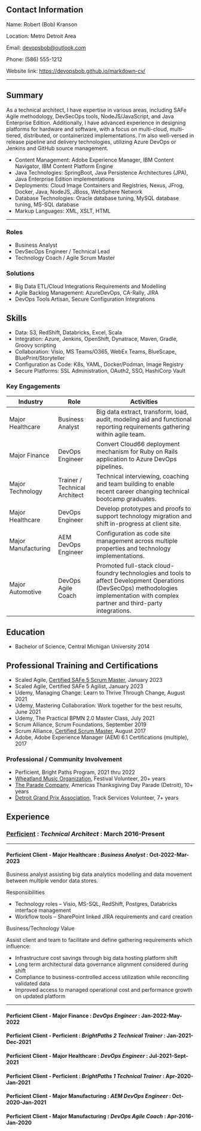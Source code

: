 ## Contact Information

Name: Robert (Bob) Kranson

Location: Metro Detroit Area

Email: [devopsbob@outlook.com](devopsbob@outlook.com)

Phone: (586) 555-1212

Website link: https://devopsbob.github.io/markdown-cv/

------

## Summary

As a technical architect, I have expertise in various areas, including SAFe Agile methodology, DevSecOps tools, NodeJS/JavaScript, and Java Enterprise Edition. Additionally, I have advanced experience in designing platforms for hardware and software, with a focus on multi-cloud, multi-tiered, distributed, or containerized implementations. I'm also well-versed in release pipeline and delivery technologies, utilizing Azure DevOps or Jenkins and GitHub source management.

- Content Management: Adobe Experience Manager, IBM Content Navigator, IBM Content Platform Engine
- Java Technologies: SpringBoot, Java Persistence Architectures (JPA), Java Enterprise Edition implementations
- Deployments: Cloud Image Containers and Registries, Nexus, JFrog, Docker, Java, NodeJS, JBoss, WebSphere Network
- Database Technologies: Oracle database tuning, MySQL database tuning, MS-SQL database
- Markup Languages: XML, XSLT, HTML

------

### Roles

* Business Analyst
* DevSecOps Engineer / Technical Lead
* Technology Coach / Agile Scrum Master

### Solutions

* Big Data ETL/Cloud Integrations Requirements and Modelling
* Agile Backlog Management: AzureDevOps, CA-Rally, JIRA
* DevOps Tools Artisan, Secure Configuration Integrations

## Skills

* Data: S3, RedShift, Databricks, Excel, Scala
* Integration: Azure, Jenkins, OpenShift, Dynatrace, Maven, Gradle, Groovy scripting
* Collaboration: Visio, MS Teams/O365, WebEx Teams, BlueScape, BluePrint/Storyteller
* Configuration as Code: K8s, YAML, Docker/Podman, Image Registry
* Secure Platforms: SSL Administration, OAuth2, SSO, HashiCorp Vault 

### Key Engagements

|Industry|Role|Activities|
|--|--|--|
|Major Healthcare|Business Analyst|Big data extract, transform, load, audit, modeling aid and functional reporting requirements gathering within agile team.|
|Major Finance|DevOps Engineer|Convert Cloud66 deployment mechanism for Ruby on Rails application to Azure DevOps pipelines.|
|Major Technology | Trainer / Technical Architect | Technical interviewing, coaching and team building to enable recent career changing technical bootcamp graduates. |
|Major Healthcare | DevOps Engineer | Develop prototypes and proofs to support technology migration and shift in-progress at client site. |
|Major Manufacturing | AEM DevOps Engineer | Configuration as code site management across multiple properties and technology implementations. |
|Major Automotive    | DevOps Agile Coach | Promoted full-stack cloud-foundry technologies and tools to affect Development Operations (DevSecOps) methodologies implementation with complex partner and third-party integrations. |

## Education

* Bachelor of Science, Central Michigan University 2014

## Professional Training and Certifications

* Scaled Agile, [Certified SAFe 5 Scrum Master](https://v5.scaledagileframework.com/scrum-master), January 2023
* Scaled Agile, Certified SAFe 5 Agilist, January 2023
* Udemy, Managing Change: Learn to Thrive Through Change, August 2021
* Udemy, Mastering Collaboration: Work together for the best results, June 2021
* Udemy, The Practical BPMN 2.0 Master Class, July 2021
* Scrum Alliance, Scrum Foundations, September 2019
* Scrum Alliance, [Certified Scrum Master](https://www.scrumalliance.org/get-certified/scrum-master-track/certified-scrummaster), August 2017
* Adobe, Adobe Experience Manager (AEM) 6.1 Certifications (multiple), 2017

### Professional / Community Involvement

* Perficient, Bright Paths Program, 2021 thru 2022
* [Wheatland Music Organization](https://www.wheatlandmusic.org/), Festival Volunteer, 20+ years
* [The Parade Company](https://theparade.org/), Americas Thanksgiving Day Parade (Detroit), 10+ years
* [Detroit Grand Prix Association](https://detroitgp.com/volunteer/), Track Services Volunteer, 7+ years

## Experience

### [Perficient](https://www.perficient.com/) : *Technical Architect* : __March 2016-Present__

------

#### Perficient Client - Major Healthcare : *Business Analyst* : __Oct-2022-Mar-2023__

Business analyst assisting big data analytics modelling and data movement between multiple vendor data stores.

Responsibilities

* Technology roles – Visio, MS-SQL, RedShift, Postgres, Databricks interface management
* Workflow tools – SharePoint linked JIRA requirements and card creation

Business/Technology Value 

Assist client and team to facilitate and define gathering requirements which influence:
   * Infrastructure cost savings through big data hosting platform shift
   * Long term architectural data governance alignment considered during shift
   * Compliance to business-controlled access utilization while reconciling validated data
   * Improved access to managed operational cost and performance growth on updated platform

------

#### Perficient Client - Major Finance : *DevOps Engineer* : __Jan-2022-May-2022__

#### Perficient Client - Perficient : *BrightPaths 2 Technical Trainer* : __Jan-2021-Dec-2021__

#### Perficient Client - Major Healthcare : *DevOps Engineer* : __Jul-2021-Sept-2021__

#### Perficient Client - Perficient : *BrightPaths 1 Technical Trainer* : __Apr-2020-Jan-2021__

#### Perficient Client - Major Manufacturing : *AEM DevOps Engineer* : __Oct-2020-Jan-2021__

#### Perficient Client - Major Manufacturing : *DevOps Agile Coach* : __Apr-2016-Jan-2020__
